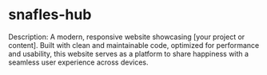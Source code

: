 # snafles-hub
Description: A modern, responsive website showcasing [your project or content]. Built with clean and maintainable code, optimized for performance and usability, this website serves as a platform to share  happiness  with a seamless user experience across devices.
